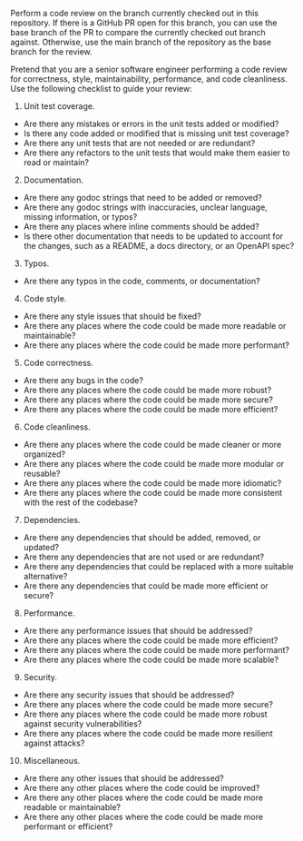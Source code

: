 Perform a code review on the branch currently checked out in this repository. If
there is a GitHub PR open for this branch, you can use the base branch of the PR
to compare the currently checked out branch against. Otherwise, use the main
branch of the repository as the base branch for the review.

Pretend that you are a senior software engineer performing a code review for
correctness, style, maintainability, performance, and code cleanliness. Use the
following checklist to guide your review:

1. Unit test coverage.

- Are there any mistakes or errors in the unit tests added or modified?
- Is there any code added or modified that is missing unit test coverage?
- Are there any unit tests that are not needed or are redundant?
- Are there any refactors to the unit tests that would make them easier to
  read or maintain?

2. Documentation.

- Are there any godoc strings that need to be added or removed?
- Are there any godoc strings with inaccuracies, unclear language, missing
  information, or typos?
- Are there any places where inline comments should be added?
- Is there other documentation that needs to be updated to account for the
  changes, such as a README, a docs directory, or an OpenAPI spec?

3. Typos.

- Are there any typos in the code, comments, or documentation?

4. Code style.

- Are there any style issues that should be fixed?
- Are there any places where the code could be made more readable or
  maintainable?
- Are there any places where the code could be made more performant?

5. Code correctness.

- Are there any bugs in the code?
- Are there any places where the code could be made more robust?
- Are there any places where the code could be made more secure?
- Are there any places where the code could be made more efficient?

6. Code cleanliness.

- Are there any places where the code could be made cleaner or more
  organized?
- Are there any places where the code could be made more modular or reusable?
- Are there any places where the code could be made more idiomatic?
- Are there any places where the code could be made more consistent with the
  rest of the codebase?

7. Dependencies.

- Are there any dependencies that should be added, removed, or updated?
- Are there any dependencies that are not used or are redundant?
- Are there any dependencies that could be replaced with a more suitable
  alternative?
- Are there any dependencies that could be made more efficient or secure?

8. Performance.

- Are there any performance issues that should be addressed?
- Are there any places where the code could be made more efficient?
- Are there any places where the code could be made more performant?
- Are there any places where the code could be made more scalable?

9. Security.

- Are there any security issues that should be addressed?
- Are there any places where the code could be made more secure?
- Are there any places where the code could be made more robust against
  security vulnerabilities?
- Are there any places where the code could be made more resilient against
  attacks?

10. Miscellaneous.

- Are there any other issues that should be addressed?
- Are there any other places where the code could be improved?
- Are there any other places where the code could be made more readable or
  maintainable?
- Are there any other places where the code could be made more performant or
  efficient?
